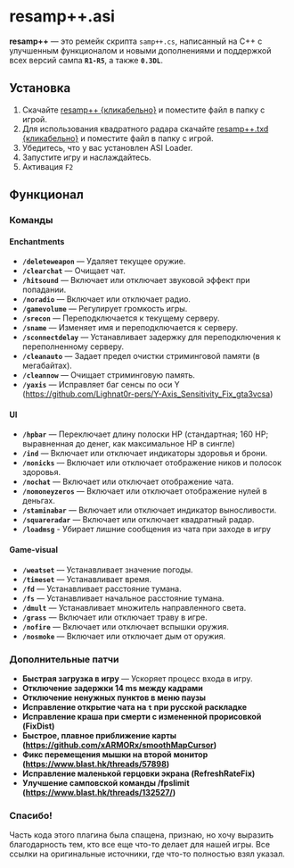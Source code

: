 # resamp++.asi

**resamp++** — это ремейк скрипта `samp++.cs`, написанный на C++ с улучшенным функционалом и новыми дополнениями и поддержкой всех версий сампа **`R1-R5`**, а также **`0.3DL`**.

## Установка

1. Скачайте [resamp++ {кликабельно}](https://github.com/somearchive/resamp_plusplus/blob/main/resamp++.asi?raw=true) и поместите файл в папку с игрой.
2. Для использования квадратного радара скачайте [resamp++.txd {кликабельно}](https://github.com/somearchive/resamp_plusplus/blob/main/resamp++.txd?raw=true) и поместите файл в папку с игрой.
3. Убедитесь, что у вас установлен ASI Loader.  
4. Запустите игру и наслаждайтесь.
5. Активация `F2`

## Функционал

### Команды

#### **Enchantments**
- **`/deleteweapon`** — Удаляет текущее оружие.  
- **`/clearchat`** — Очищает чат.  
- **`/hitsound`** — Включает или отключает звуковой эффект при попадании.  
- **`/noradio`** — Включает или отключает радио.  
- **`/gamevolume`** — Регулирует громкость игры.  
- **`/srecon`** — Переподключается к текущему серверу.  
- **`/sname`** — Изменяет имя и переподключается к серверу.  
- **`/sconnectdelay`** — Устанавливает задержку для переподключения к переполненному серверу.  
- **`/cleanauto`** — Задает предел очистки стриминговой памяти (в мегабайтах).  
- **`/cleannow`** — Очищает стриминговую память.
- **`/yaxis`** — Исправляет баг сенсы по оси Y (https://github.com/Lighnat0r-pers/Y-Axis_Sensitivity_Fix_gta3vcsa)

#### **UI**
- **`/hpbar`** — Переключает длину полоски HP (стандартная; 160 HP; выравненная до денег, как максимальное HP в сингле)
- **`/ind`** — Включает или отключает индикаторы здоровья и брони.  
- **`/nonicks`** — Включает или отключает отображение ников и полосок здоровья.  
- **`/nochat`** — Включает или отключает отображение чата.  
- **`/nomoneyzeros`** — Включает или отключает отображение нулей в деньгах.  
- **`/staminabar`** — Включает или отключает индикатор выносливости.  
- **`/squareradar`** — Включает или отключает квадратный радар.
- **`/loadmsg`** - Убирает лишние сообщения из чата при заходе в игру

#### **Game-visual**
- **`/weatset`** — Устанавливает значение погоды.  
- **`/timeset`** — Устанавливает время.  
- **`/fd`** — Устанавливает расстояние тумана.  
- **`/fs`** — Устанавливает начальное расстояние тумана.  
- **`/dmult`** — Устанавливает множитель направленного света.  
- **`/grass`** — Включает или отключает траву в игре.  
- **`/nofire`** — Включает или отключает вспышки оружия.  
- **`/nosmoke`** — Включает или отключает дым от оружия.

### Дополнительные патчи
- **Быстрая загрузка в игру** — Ускоряет процесс входа в игру.  
- **Отключение задержки 14 ms между кадрами**  
- **Отключение ненужных пунктов в меню паузы**
- **Исправление открытие чата на `t` при русской раскладке**
- **Исправление краша при смерти с измененной прорисовкой (FixDist)**
- **Быстрое, плавное приближение карты (https://github.com/xARMORx/smoothMapCursor)**
- **Фикс перемещения мышки на второй монитор (https://www.blast.hk/threads/57898)**
- **Исправление маленькой герцовки экрана (RefreshRateFix)**
- **Улучшение самповской команды /fpslimit (https://www.blast.hk/threads/132527/)**


### Спасибо!
Часть кода этого плагина была спащена, признаю, но хочу выразить благодарность тем, кто все еще что-то делает для нашей игры.
Все ссылки на оригинальные источники, где что-то полностью взял указал.






